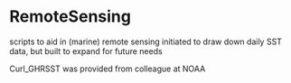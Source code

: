 # RemoteSensing
scripts to aid in (marine) remote sensing
initiated to draw down daily SST data, but built to expand for future needs 

Curl_GHRSST was provided from colleague at NOAA
